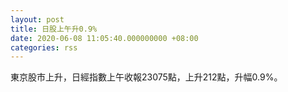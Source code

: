 ```yaml
---
layout: post
title: 日股上午升0.9%
date: 2020-06-08 11:05:40.000000000 +08:00
categories: rss
---
```


東京股市上升，日經指數上午收報23075點，上升212點，升幅0.9%。
